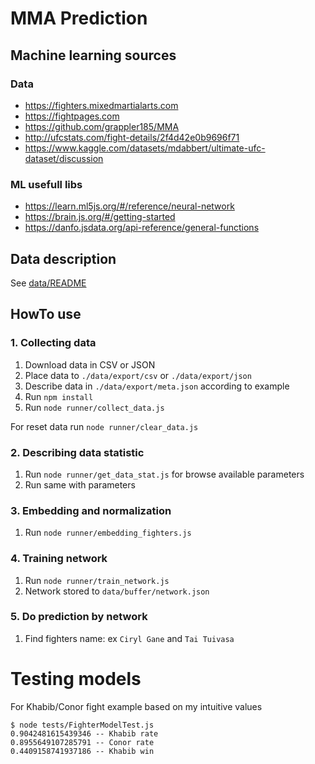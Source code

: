 # MMA Prediction

## Machine learning sources

### Data

- https://fighters.mixedmartialarts.com
- https://fightpages.com
- https://github.com/grappler185/MMA
- http://ufcstats.com/fight-details/2f4d42e0b9696f71
- https://www.kaggle.com/datasets/mdabbert/ultimate-ufc-dataset/discussion

### ML usefull libs

- https://learn.ml5js.org/#/reference/neural-network
- https://brain.js.org/#/getting-started
- https://danfo.jsdata.org/api-reference/general-functions

## Data description

See [data/README](data/README.md)

## HowTo use

### 1. Collecting data

1. Download data in CSV or JSON
2. Place data to `./data/export/csv` or `./data/export/json`
3. Describe data in `./data/export/meta.json` according to example
4. Run `npm install`
5. Run `node runner/collect_data.js`

For reset data run `node runner/clear_data.js`

### 2. Describing data statistic

1. Run `node runner/get_data_stat.js` for browse available parameters
2. Run same with parameters

### 3. Embedding and normalization

1. Run `node runner/embedding_fighters.js`

### 4. Training network

1. Run `node runner/train_network.js`
2. Network stored to `data/buffer/network.json`

### 5. Do prediction by network

1. Find fighters name: ex `Ciryl Gane` and `Tai Tuivasa`

# Testing models

For Khabib/Conor fight example based on my intuitive values

```
$ node tests/FighterModelTest.js
0.9042481615439346 -- Khabib rate
0.8955649107285791 -- Conor rate
0.4409158741937186 -- Khabib win
```
